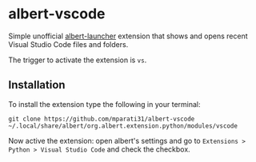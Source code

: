 # albert-vscode

Simple unofficial [albert-launcher](https://github.com/albertlauncher/albert) extension that shows and opens recent Visual Studio Code files and folders.

The trigger to activate the extension is `vs`.

## Installation

To install the extension type the following in your terminal:

```
git clone https://github.com/mparati31/albert-vscode ~/.local/share/albert/org.albert.extension.python/modules/vscode
```

Now active the extension: open albert's settings and go to `Extensions > Python > Visual Studio Code` and check the checkbox.
